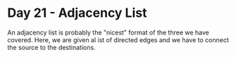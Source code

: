 # Day 21 - Adjacency List
An adjacency list is probably the "nicest" format of the three we have covered.
Here, we are given al ist of directed edges and we have to connect the source to the destinations.
